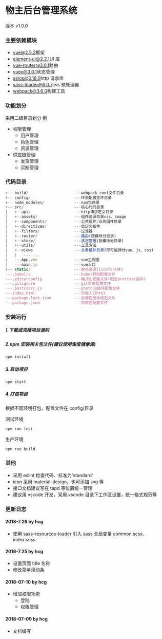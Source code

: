 # 物主后台管理系统

版本 v1.0.0

### 主要依赖模块

- [vue@2.5.2](https://cn.vuejs.org/)框架
- [element-ui@2.2.1](http://element-cn.eleme.io/#/zh-CN)UI 库
- [vue-router@3.0.1](https://router.vuejs.org/zh/)路由
- [vuex@3.0.1](https://vuex.vuejs.org/zh/)状态管理
- [axios@0.18.0](https://www.npmjs.com/package/axios)http 请求库
- [sass-loader@6.0.7](https://www.npmjs.com/package/sass-loader)css 预处理器
- [webpack@3.6.0](https://www.webpackjs.com/)构建工具

### 功能划分

采用二级目录划分
例

- 权限管理
  - 用户管理
  - 角色管理
  - 资源管理
- 供应链管理
  - 发货管理
  - 买断管理

### 代码目录

```js
+-- build/                    ---webpack conf文件目录
+-- config/                   ---环境配置文件目录
+-- node_modules/             ---npm包目录
+-- src/                      ---核心代码目录
|   +--api/                   ---http请求定义目录
|   +--assets/                ---组件资源目录css、image
|   +--components/            ---公共组件/业务组件目录
|   +--directives/            ---自定义指令
|   +--filters/               ---过滤器
|   +--router/                ---路由(按模块分目录)
|   +--store/                 ---状态管理(按模块分目录)
|   +--utils/                 ---工具方法
|   +--views                  ---业务组件目录(尽可能拆分vue、js、css)
|   |   --- ...
|   ---App.vue                ---vue主视图
|   ---main.js                ---vue入口
+-- static/                   ---静态资源(iconfont等)
---.babelrc                   ---babel转码配置文件
---.editorconfig              ---格式化配置文件(配合prettier插件)
---.gitignore                 ---git忽略配置文件
---.postcssrc.js              ---postcss插件配置文件
---index.html                 ---页面入口html
---package-lock.json          ---依赖包版本锁定文件
---package.json               ---依赖包配置文件
```

### 安装运行

##### 1.下载或克隆项目源码

##### 2.npm 安装相关包文件(建议使用淘宝镜像源)

```js
npm install
```

##### 3.启动项目

```js
npm start
```

##### 4.打包项目

根据不同环境打包，配置文件在 config/目录

测试环境

```js
npm run test
```

生产环境

```js
npm run build
```

### 其他

- 采用 eslint 检查代码、标准为'standard'
- icon 采用 material-design，也可添加 svg 等
- 接口文档建议写在 tapd 等位置统一管理
- 建议用 vscode 开发，采用.vscode 目录下工作区设置，统一格式规范等

### 更新日志

#### 2018-7.26 by hcg

- 使用 sass-resources-loader 引入 sass 全局变量 common.scss、index.scss

#### 2018-7.25 by hcg

- 设置页面 title 名称
- 修改菜单滚动条

#### 2018-07-10 by hcg

- 增加权限功能
  - 登陆
  - 权限管理

#### 2018-07-09 by hcg

- 文档编写
